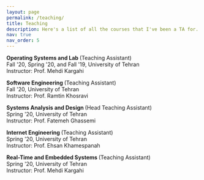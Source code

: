 ```yaml
---
layout: page
permalink: /teaching/
title: Teaching
description: Here's a list of all the courses that I've been a TA for.
nav: true
nav_order: 5
---
```


<p>
    <a>
        <strong>
            Operating Systems and Lab
        </strong> (Teaching Assistant)
    </a><br>
    Fall '20, Spring '20, and Fall '19, University of Tehran<br>
    Instructor: Prof. Mehdi Kargahi
</p>

<p>
    <a>
        <strong>
            Software Engineering
        </strong> (Teaching Assistant)
    </a><br>
    Fall '20, University of Tehran<br>
    Instructor: Prof. Ramtin Khosravi
</p>

<p>
    <a>
        <strong>
            Systems Analysis and Design
        </strong> (Head Teaching Assistant)
    </a><br>
    Spring '20, University of Tehran<br>
    Instructor: Prof. Fatemeh Ghassemi
</p>

<p>
    <a>
        <strong>
            Internet Engineering
        </strong> (Teaching Assistant)
    </a><br>
    Spring '20, University of Tehran<br>
    Instructor: Prof. Ehsan Khamespanah
</p>

<p>
    <a>
        <strong>
            Real-Time and Embedded Systems
        </strong> (Teaching Assistant)
    </a><br>
    Spring '20, University of Tehran<br>
    Instructor: Prof. Mehdi Kargahi
</p>
